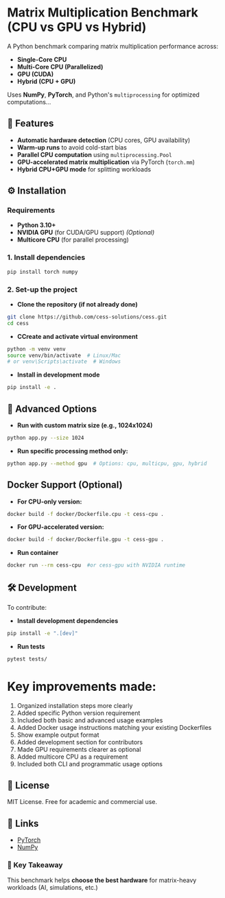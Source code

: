 # Matrix Multiplication Benchmark (CPU vs GPU vs Hybrid)

A Python benchmark comparing matrix multiplication performance across:

- **Single-Core CPU**
- **Multi-Core CPU (Parallelized)**
- **GPU (CUDA)**
- **Hybrid (CPU + GPU)**

Uses **NumPy**, **PyTorch**, and Python's `multiprocessing` for optimized computations...

## 🚀 Features
- **Automatic hardware detection** (CPU cores, GPU availability)
- **Warm-up runs** to avoid cold-start bias
- **Parallel CPU computation** using `multiprocessing.Pool`
- **GPU-accelerated matrix multiplication** via PyTorch (`torch.mm`)
- **Hybrid CPU+GPU mode** for splitting workloads

## ⚙️ Installation

### Requirements
- **Python 3.10+**
- **NVIDIA GPU** (for CUDA/GPU support) *(Optional)*
- **Multicore CPU** (for parallel processing)

### 1. Install dependencies

```bash
pip install torch numpy
```
### 2. Set-up the project
- **Clone the repository (if not already done)**

```bash
git clone https://github.com/cess-solutions/cess.git
cd cess
```

- **CCreate and activate virtual environment**

```bash
python -m venv venv
source venv/bin/activate  # Linux/Mac
# or venv\Scripts\activate  # Windows
```

- **Install in development mode**

```bash
pip install -e .
```
## 🚀 Advanced Options

- **Run with custom matrix size (e.g., 1024x1024)**

```bash
python app.py --size 1024
```

- **Run specific processing method only:**

```bash
python app.py --method gpu  # Options: cpu, multicpu, gpu, hybrid
```

## Docker Support (Optional)

- **For CPU-only version:**

```bash 
docker build -f docker/Dockerfile.cpu -t cess-cpu .
```

- **For GPU-accelerated version:**

```bash 
docker build -f docker/Dockerfile.gpu -t cess-gpu .
```

- **Run container**

```bash 
docker run --rm cess-cpu  #or cess-gpu with NVIDIA runtime
```

## 🛠️ Development

To contribute:

- **Install development dependencies**

```bash
pip install -e ".[dev]"
```
- **Run tests**

```bash 
pytest tests/
```

# Key improvements made:
1. Organized installation steps more clearly
2. Added specific Python version requirement
3. Included both basic and advanced usage examples
4. Added Docker usage instructions matching your existing Dockerfiles
5. Show example output format
6. Added development section for contributors
7. Made GPU requirements clearer as optional
8. Added multicore CPU as a requirement
9. Included both CLI and programmatic usage options

## 📜 License

MIT License. Free for academic and commercial use.

## 🔗 Links

- [PyTorch](https://pytorch.org/docs/stable/generated/torch.mm.html)
- [NumPy](https://numpy.org/doc/stable/reference/generated/numpy.xml.html)

### 🎯 Key Takeaway

This benchmark helps **choose the best hardware** for matrix-heavy workloads (AI, simulations, etc.)
